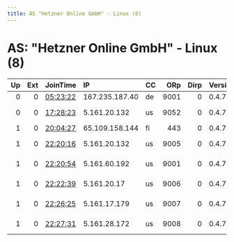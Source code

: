 ```yaml
---
title: AS "Hetzner Online GmbH" - Linux (8)
---
```


# AS: "Hetzner Online GmbH" - Linux (8)

|   Up |   Ext | JoinTime                                                                                              | IP             | CC   |   ORp |   Dirp | Version   | Contact                   | Nickname       |   eFamMembers |
|-----:|------:|:------------------------------------------------------------------------------------------------------|:---------------|:-----|------:|-------:|:----------|:--------------------------|:---------------|--------------:|
|    0 |     0 | [05:23:22](https://nusenu.github.io/OrNetStats/w/relay/1FFE2C5025518A20902DCE4DCB32E6B266A36719.html) | 167.235.187.40 | de   |  9001 |      0 | 0.4.7.13  | None                      | burnbw         |             1 |
|    0 |     0 | [17:28:23](https://nusenu.github.io/OrNetStats/w/relay/BFCE6C5ECDD06BD0B873F2608A752F2B5233E642.html) | 5.161.20.132   | us   |  9052 |      0 | 0.4.7.13  | tor-relay-contact1337@usu | uhqnode23232   |             1 |
|    1 |     0 | [20:04:27](https://nusenu.github.io/OrNetStats/w/relay/C235B8C2900842BC0939C4B478562ED2022BAEC2.html) | 65.109.158.144 | fi   |   443 |      0 | 0.4.7.13  | None                      | forceBUYMONERO |             1 |
|    1 |     0 | [22:20:16](https://nusenu.github.io/OrNetStats/w/relay/E96CB305426E984730B810D05B03C5FF095034A9.html) | 5.161.20.132   | us   |  9005 |      0 | 0.4.7.13  | tor-contact@usurp.in      | uhqnode        |             1 |
|    1 |     0 | [22:20:54](https://nusenu.github.io/OrNetStats/w/relay/9820E329BC49281D6069D3AACFBA426974178CC4.html) | 5.161.60.192   | us   |  9001 |      0 | 0.4.7.13  | tor-contact@usurp.in      | uhqnode        |             1 |
|    1 |     0 | [22:22:39](https://nusenu.github.io/OrNetStats/w/relay/469974410C019FBF4A545F2F9391DC5C4F415373.html) | 5.161.20.17    | us   |  9006 |      0 | 0.4.7.13  | tor-contact@usurp.in      | uhqnode        |             1 |
|    1 |     0 | [22:26:25](https://nusenu.github.io/OrNetStats/w/relay/C2D9D11293A73B95BE113C515577E63E52E31740.html) | 5.161.17.179   | us   |  9007 |      0 | 0.4.7.13  | tor-contact@usurp.in      | uhqnode        |             1 |
|    1 |     0 | [22:27:31](https://nusenu.github.io/OrNetStats/w/relay/CC311877BE6BF711B1A827BE17DA0BF4C62EF81A.html) | 5.161.28.172   | us   |  9008 |      0 | 0.4.7.13  | tor-contact@usurp.in      | uhqnode        |             1 |
